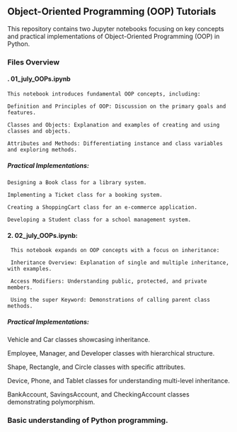 ## Object-Oriented Programming (OOP) Tutorials

This repository contains two Jupyter notebooks focusing on key concepts and practical implementations of Object-Oriented Programming (OOP) in Python.

### Files Overview
#### . 01_july_OOPs.ipynb

    This notebook introduces fundamental OOP concepts, including:
    
    Definition and Principles of OOP: Discussion on the primary goals and features.
    
    Classes and Objects: Explanation and examples of creating and using classes and objects.
    
    Attributes and Methods: Differentiating instance and class variables and exploring methods.
    
 ##### Practical Implementations:
    Designing a Book class for a library system.
    
    Implementing a Ticket class for a booking system.
    
    Creating a ShoppingCart class for an e-commerce application.
    
    Developing a Student class for a school management system.

#### 2. 02_july_OOPs.ipynb:

     This notebook expands on OOP concepts with a focus on inheritance:
     
     Inheritance Overview: Explanation of single and multiple inheritance, with examples.
     
     Access Modifiers: Understanding public, protected, and private members.
     
     Using the super Keyword: Demonstrations of calling parent class methods.
 
 ##### Practical Implementations:
 
   Vehicle and Car classes showcasing inheritance.
   
   Employee, Manager, and Developer classes with hierarchical structure.
   
   Shape, Rectangle, and Circle classes with specific attributes.
   
   Device, Phone, and Tablet classes for understanding multi-level inheritance.
   
   BankAccount, SavingsAccount, and CheckingAccount classes demonstrating polymorphism.



### Basic understanding of Python programming.
